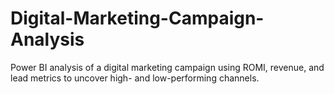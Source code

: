 # Digital-Marketing-Campaign-Analysis
Power BI analysis of a digital marketing campaign using ROMI, revenue, and lead metrics to uncover high- and low-performing channels.
